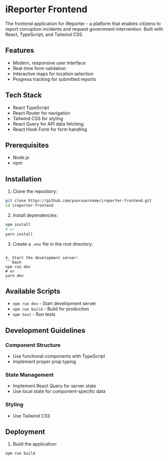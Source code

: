# iReporter Frontend

The frontend application for iReporter - a platform that enables citizens to report corruption incidents and request government intervention. Built with React, TypeScript, and Tailwind CSS.

## Features

- Modern, responsive user interface
- Real-time form validation
- Interactive maps for location selection
- Progress tracking for submitted reports

## Tech Stack

- React  TypeScript
- React Router for navigation
- Tailwind CSS for styling
- React Query for API data fetching
- React Hook Form for form handling

## Prerequisites

- Node.js
- npm 

## Installation

1. Clone the repository:
```bash
git clone https://github.com/yourusername/ireporter-frontend.git
cd ireporter-frontend
```

2. Install dependencies:
```bash
npm install
# or
yarn install
```

3. Create a `.env` file in the root directory:
```env

4. Start the development server:
```bash
npm run dev
# or
yarn dev
```

## Available Scripts

- `npm run dev` - Start development server
- `npm run build` - Build for production
- `npm test` - Run tests


## Development Guidelines

### Component Structure
- Use functional components with TypeScript
- Implement proper prop typing

### State Management
- Implement React Query for server state
- Use local state for component-specific data

### Styling
- Use Tailwind CSS



## Deployment

1. Build the application:
```bash
npm run build
```


